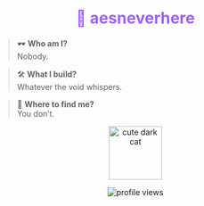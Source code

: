 <!-- README Profil aesneverhere -->

<h1 align="center" style="color:#9f5fff">🌌 aesneverhere</h1>

> 🕶️ **Who am I?**  
> Nobody.

> 🛠️ **What I build?**  
> Whatever the void whispers.

> 🧭 **Where to find me?**  
> You don’t.

<p align="center">
  <img src="https://github.com/images/mona-whisper.gif" width="96px" alt="cute dark cat" />
</p>

<p align="center">
  <img src="https://komarev.com/ghpvc/?username=aesneverhere&style=flat-square&color=9f5fff" alt="profile views" />
</p>

